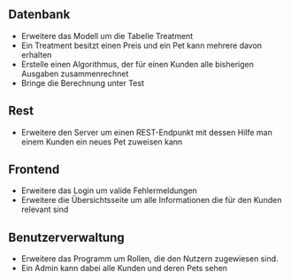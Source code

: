 
## Datenbank
* Erweitere das Modell um die Tabelle Treatment
* Ein Treatment besitzt einen Preis und ein Pet kann mehrere davon erhalten
* Erstelle einen Algorithmus, der für einen Kunden alle bisherigen Ausgaben zusammenrechnet
* Bringe die Berechnung unter Test

## Rest
* Erweitere den Server um einen REST-Endpunkt mit dessen Hilfe man einem Kunden ein neues Pet zuweisen kann

## Frontend
* Erweitere das Login um valide Fehlermeldungen
* Erweitere die Übersichtsseite um alle Informationen die für den Kunden relevant sind

## Benutzerverwaltung
* Erweitere das Programm um Rollen, die den Nutzern zugewiesen sind.
* Ein Admin kann dabei alle Kunden und deren Pets sehen